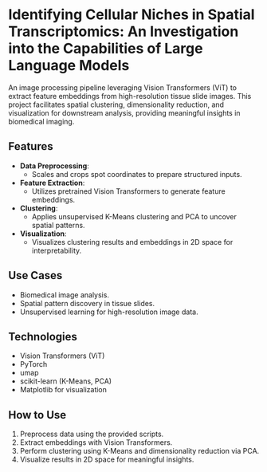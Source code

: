 # Identifying Cellular Niches in Spatial Transcriptomics: An Investigation into the Capabilities of Large Language Models

An image processing pipeline leveraging Vision Transformers (ViT) to extract feature embeddings from high-resolution tissue slide images. This project facilitates spatial clustering, dimensionality reduction, and visualization for downstream analysis, providing meaningful insights in biomedical imaging.

## Features
- **Data Preprocessing**:
  - Scales and crops spot coordinates to prepare structured inputs.
- **Feature Extraction**:
  - Utilizes pretrained Vision Transformers to generate feature embeddings.
- **Clustering**:
  - Applies unsupervised K-Means clustering and PCA to uncover spatial patterns.
- **Visualization**:
  - Visualizes clustering results and embeddings in 2D space for interpretability.

## Use Cases
- Biomedical image analysis.
- Spatial pattern discovery in tissue slides.
- Unsupervised learning for high-resolution image data.

## Technologies
- Vision Transformers (ViT)
- PyTorch
- umap
- scikit-learn (K-Means, PCA)
- Matplotlib for visualization

## How to Use
1. Preprocess data using the provided scripts.
2. Extract embeddings with Vision Transformers.
3. Perform clustering using K-Means and dimensionality reduction via PCA.
4. Visualize results in 2D space for meaningful insights.
